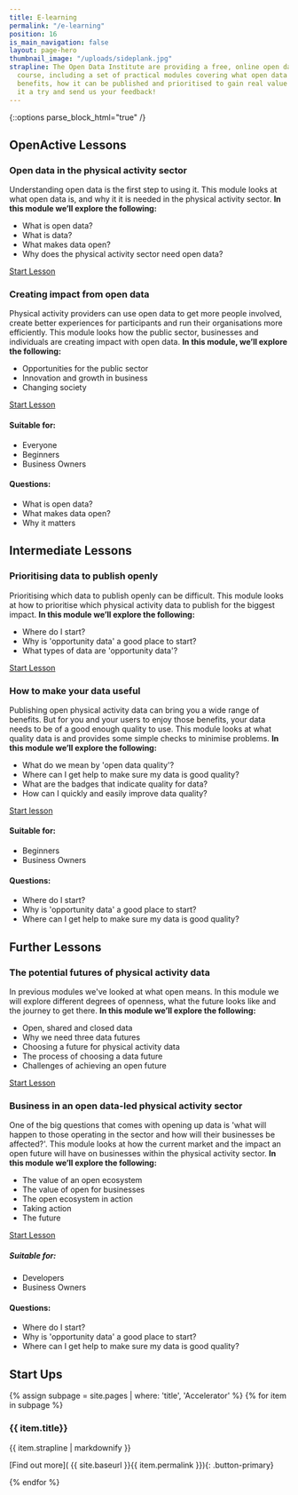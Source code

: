 ```yaml
---
title: E-learning
permalink: "/e-learning"
position: 16
is_main_navigation: false
layout: page-hero
thumbnail_image: "/uploads/sideplank.jpg"
strapline: The Open Data Institute are providing a free, online open data e-learning
  course, including a set of practical modules covering what open data is, its business
  benefits, how it can be published and prioritised to gain real value from it. Give
  it a try and send us your feedback!
---
```


{::options parse_block_html="true" /}


<article class="call_to_action">
<h2 class="sub-heading-two">OpenActive Lessons</h2>
<div class="subgrid--large-gutter">

<div class="two blue-gradient-bc list">
<div class="line-graphic"></div>

### Open data in the physical activity sector
Understanding open data is the first step to using it. This module looks at what open data is, and why it it is needed in the physical activity sector.
**In this module we&rsquo;ll explore the following:**

* What is open data?
* What is data?
* What makes data open?
* Why does the physical activity sector need open data?

<a class="button-primary" href="https://www.openactive.io/learn/#/id/581c76824d7b7e82691e408b" target="_blank" rel="noopener">Start Lesson</a>
</div>
<div class="two purple-gradient-bc list">
<div class="line-graphic"></div>

### Creating impact from open data
Physical activity providers can use open data to get more people involved, create better experiences for participants and run their organisations more efficiently. This module looks how the public sector, businesses and individuals are creating impact with open data.
**In this module, we&rsquo;ll explore the following:**


* Opportunities for the public sector&nbsp;
* Innovation and growth in business
* Changing society

<a class="button-primary" href="https://www.openactive.io/learn/#/id/584928ca4d7b7e82691e4bd1" target="_blank" rel="noopener">Start Lesson</a>
</div>

</div>
<aside class="lesson-overview">
<div>

#### Suitable for:

* Everyone
* Beginners
* Business Owners

</div>
<div>

#### Questions:

* What is open data?
* What makes data open?
* Why it matters

</div>
</aside>


</article>

<article class="call_to_action title-row">
<h2 class="sub-heading-two">Intermediate Lessons</h2>
<div class="subgrid--large-gutter">

<div class="two blue-gradient-bc list">
<div class="line-graphic"></div>

### Prioritising data to publish openly
Prioritising which data to publish openly can be difficult. This module looks at how to prioritise which physical activity data to publish for the biggest impact.
**In this module we&rsquo;ll explore the following:**

* Where do I start?
* Why is 'opportunity data' a good place to start?
* What types of data are 'opportunity data'?


<a class="button-primary" href="https://www.openactive.io/learn/#/id/584928ce4d7b7e82691e4c28" target="_blank" rel="noopener">Start Lesson</a>
</div>

<div class="two purple-gradient-bc list">
<div class="line-graphic"></div>

### How to make your data useful
Publishing open physical activity data can bring you a wide range of benefits. But for you and your users to enjoy those benefits, your data needs to be of a good enough quality to use. This module looks at what quality data is and provides some simple checks to minimise problems.
**In this module we&rsquo;ll explore the following:**

* What do we mean by 'open data quality'?</li>
* Where can I get help to make sure my data is good quality?</li>
* What are the badges that indicate quality for data?</li>
* How can I quickly and easily improve data&nbsp;quality?</li>

<a class="button-primary" href="https://www.openactive.io/learn/#/id/584928f24d7b7e82691e4cf1" target="_blank" rel="noopener">Start lesson</a>
</div>

</div>
<aside class="lesson-overview">
<div>

#### Suitable for:

* Beginners
* Business Owners

</div>
<div>

#### Questions:

* Where do I start?
* Why is 'opportunity data' a good place to start?
* Where can I get help to make sure my data is good quality?

</div>
</aside>

</article>


<article class="call_to_action title-row">
<h2 class="sub-heading-two">Further Lessons</h2>
<div class="subgrid--large-gutter">

<div class="two purple-gradient-bc list">
<div class="line-graphic"></div>

### The potential futures of physical activity data
In previous modules we've looked at what open means. In this module we will explore different degrees of openness, what the future looks like and the journey to get there.
**In this module we&rsquo;ll explore the following:**

* Open, shared and closed data
* Why we need three data futures
* Choosing a future for physical activity data
* The process of choosing a data future
* Challenges of achieving an open future

<a class="button-primary" href="https://www.openactive.io/learn/#/id/58d17f03d084d5167a04ba01" target="_blank" rel="noopener">Start Lesson</a>

</div>
<div class="two blue-gradient-bc list">
<div class="line-graphic"></div>

### Business in an open data-led physical activity sector
One of the big questions that comes with opening up data is 'what will happen to those operating in the sector and how will their businesses be affected?'. This module looks at how the current market and the impact an open future will have on businesses within the physical activity sector.
**In this module we&rsquo;ll explore the following:**

* The value of an open ecosystem
* The value of open for&nbsp;businesses
* The open ecosystem in action
* Taking action
* The future

<a class="button-primary" href="https://www.openactive.io/learn/#/id/594a4e5ad084d5167a04ffb6" target="_blank" rel="noopener">Start Lesson</a>

</div>
</div>
<aside class="lesson-overview">
<div>

##### Suitable for:

* Developers
* Business Owners


</div>
<div>

#### Questions:

* Where do I start?
* Why is 'opportunity data' a good place to start?
* Where can I get help to make sure my data is good quality?


</div>
</aside>


</article>

<!--  ---------------->
<!-- ACCELERATOR BLOCKS -->
<!--  ---------------->
<article class="call_to_action--full-width global">
<h2 class="sub-heading-two">Start Ups</h2>
<div class="one">

{% assign subpage = site.pages | where: 'title', 'Accelerator' %}
{% for item in subpage %}
### {{ item.title}}
{{ item.strapline | markdownify }}

[Find out more]( {{ site.baseurl }}{{ item.permalink }}){: .button-primary}

</div>
<figure>
<div class="mask"></div>
<div class="image" style="background: url({{ site.baseurl }}{{ item.thumbnail_image }})center center / cover no-repeat;"></div>
</figure>
{% endfor %}
</article>